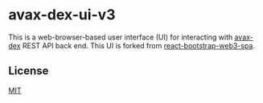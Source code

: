 # avax-dex-ui-v3

This is a web-browser-based user interface (UI) for interacting with [avax-dex]() REST API back end. This UI is forked from [react-bootstrap-web3-spa](https://github.com/Permissionless-Software-Foundation/react-bootstrap-web3-spa).

## License
[MIT](./LICENSE.md)
